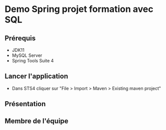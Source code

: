# Demo Spring projet formation avec SQL

## Prérequis 

- JDK11 
- MySQL Server
- Spring Tools Suite 4

## Lancer l'application

- Dans STS4 cliquer sur "File > Import > Maven > Existing maven project"

## Présentation

## Membre de l'équipe 


